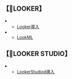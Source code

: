 ## 【🫧LOOKER】
- - [Looker導入](looker_init)
- - [LookML](lookml)



## 【🫧LOOKER STUDIO】
- - [LookerStudiod導入](lookerstudio_init)
